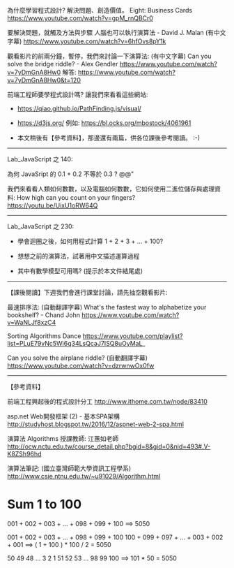 為什麼學習程式設計? 解決問題、創造價值。
Eight: Business Cards
https://www.youtube.com/watch?v=gpM_rnQBCr0


要解決問題，就觸及方法與步驟
人腦也可以執行演算法 - David J. Malan (有中文字幕)
https://www.youtube.com/watch?v=6hfOvs8pY1k


觀看影片的前兩分鐘，暫停，我們來討論一下演算法: (有中文字幕)
Can you solve the bridge riddle? - Alex Gendler
https://www.youtube.com/watch?v=7yDmGnA8Hw0
解答:
https://www.youtube.com/watch?v=7yDmGnA8Hw0&t=120


前端工程師要學程式設計嗎? 讓我們來看看這些網站:

- https://qiao.github.io/PathFinding.js/visual/

- https://d3js.org/
  例如: https://bl.ocks.org/mbostock/4061961

- 本文稍後有【參考資料】，那邊還有兩篇，供各位課後參考閱讀。 :-)


--------------------------------------------------------------------------------

Lab_JavaScript 之 140:

為何 JavaSript 的 0.1 + 0.2 不等於 0.3 ? @@"

我們來看看人類如何數數，以及電腦如何數數，它如何使用二進位儲存與處理資料:
How high can you count on your fingers?
https://youtu.be/UixU1oRW64Q


--------------------------------------------------------------------------------

Lab_JavaScript 之 230:

- 學會迴圈之後，如何用程式計算 1 + 2 + 3 + ... + 100?

- 想想之前的演算法，試著用中文描述運算過程

- 其中有數學模型可用嗎? (提示於本文件結尾處)




--------------------------------------------------------------------------------

【課後閱讀】下週我們會進行課堂討論，請先抽空觀看影片:

最速排序法: (自動翻譯字幕)
What's the fastest way to alphabetize your bookshelf? - Chand John
https://www.youtube.com/watch?v=WaNLJf8xzC4


Sorting Algorithms Dance
https://www.youtube.com/playlist?list=PLuE79vNc5Wi6q34LsQcaJ7ISQ8uOyMaL_


Can you solve the airplane riddle? (自動翻譯字幕)
https://www.youtube.com/watch?v=dzrwnwOx0fw



--------------------------------------------------------------------------------

【參考資料】

前端工程興起後的程式設計分工
http://www.ithome.com.tw/node/83410

asp.net Web開發框架 (2) - 基本SPA架構
http://studyhost.blogspot.tw/2016/12/aspnet-web-2-spa.html


演算法 Algorithms
授課教師: 江蕙如老師
http://ocw.nctu.edu.tw/course_detail.php?bgid=8&gid=0&nid=493#.V-K8ZSh96hd

演算法筆記: (國立臺灣師範大學資訊工程學系)
http://www.csie.ntnu.edu.tw/~u91029/Algorithm.html





































































# Sum 1 to 100

001 + 002 + 003 + ... + 098 + 099 + 100
==> 5050


001 + 002 + 003 + ... + 098 + 099 + 100
100 + 099 + 097 + ... + 003 + 002 + 001
==> ( 1 + 100 ) * 100 / 2 = 5050


50  49  48 ...  3   2   1
51  52  53 ... 98  99  100
==> 101 * 50 = 5050

